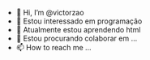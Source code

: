 - 👋 Hi, I’m @victorzao
- 👀 Estou interessado em programação 
- 🌱 Atualmente estou aprendendo html
- 💞️ Estou procurando colaborar em ...
- 📫 How to reach me ...

<!---
victorzao/victorzao is a ✨ special ✨ repository because its `README.md` (this file) appears on your GitHub profile.
You can click the Preview link to take a look at your changes.
--->
